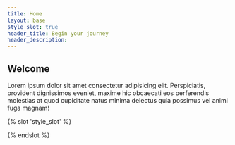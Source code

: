 ```yaml
---
title: Home
layout: base
style_slot: true
header_title: Begin your journey
header_description:
---
```


## Welcome

Lorem ipsum dolor sit amet consectetur adipisicing elit. Perspiciatis, provident dignissimos eveniet, maxime hic obcaecati eos perferendis molestias at quod cupiditate natus minima delectus quia possimus vel animi fuga magnam!

<!--

<section class="sk-card " id="Webrings">
  <h3>Webrings</h3>
  <span style="display:flex;align-items:center;gap:0.5em;">
    <a href='https://webri.ng/webring/freespeechwebring/previous?via=https://surfscape.neocities.org'><img
          src="https://i.imgur.com/sIR6aFP.gif" width="32" height="32" alt="prev"
          style="image-rendering:pixelated;"></a>
    <a href="https://town.thecozy.cat/web-revival/freespeechwebring/"><img src="https://i.imgur.com/2zm1hMn.gif"
          width="88" height="31" alt="webring" style="image-rendering:pixelated;"></a>
    <a href='https://webri.ng/webring/freespeechwebring/next?via=https://surfscape.neocities.org'><img
          src="https://i.imgur.com/6ni3bTd.gif" width="32" height="32" alt="next"
          style="image-rendering:pixelated;"></a>
  </span>
</section> -->

{% slot 'style_slot' %}

<style></style>

{% endslot %}

